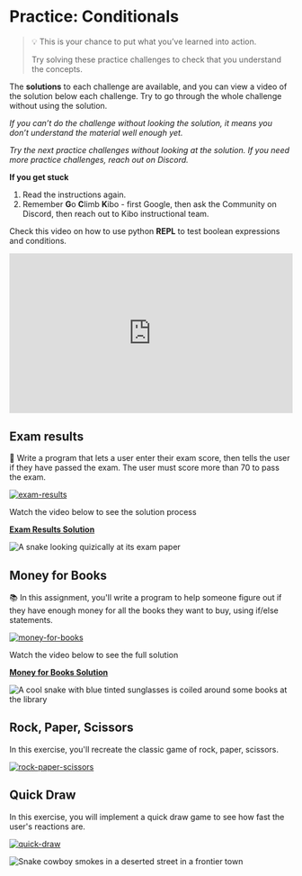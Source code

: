 # Practice: Conditionals

> 💡 This is your chance to put what you’ve learned into action.
>
> Try solving these practice challenges to check that you understand the concepts.

The **solutions** to each challenge are available, and you can view a video of the solution below each challenge.
Try to go through the whole challenge without using the solution.

_If you can’t do the challenge without looking the solution, it means you don’t understand the material well enough yet._

_Try the next practice challenges without looking at the solution. If you need more practice challenges, reach out on Discord._

<aside>

**If you get stuck**

1. Read the instructions again.
2. Remember **G**o **C**limb **K**ibo - first Google, then ask the Community on Discord, then reach out to Kibo instructional team.

</aside>

Check this video on how to use python **REPL** to test boolean expressions and conditions.

<div style="position: relative; padding-bottom: 56.25%; height: 0;"><iframe src="https://www.loom.com/embed/9dfafa43e05d471e80b7adc52960137e" frameborder="0" webkitallowfullscreen mozallowfullscreen allowfullscreen style="position: absolute; top: 0; left: 0; width: 100%; height: 100%;"></iframe></div>

## Exam results

📝 Write a program that lets a user enter their exam score, then tells the user if they have passed the exam. The user must score more than 70 to pass the exam.

[![exam-results](https://img.shields.io/static/v1?label=Open%20Project&message=exam%20results&color=blue)](https://classroom.github.com/a/A7oNEg73)

<aside>

Watch the video below to see the solution process

[**Exam Results Solution**](https://www.loom.com/embed/c0feac819d2d49ecbb5146c7c262ab27)

</aside>

![A snake looking quizically at its exam paper](/images/snake_exam.png)

## Money for Books

📚 In this assignment, you'll write a program to help someone figure out if they have enough money for all the books they want to buy, using if/else statements.

[![money-for-books](https://img.shields.io/static/v1?label=Open%20Project&message=money%20for%20books&color=blue)](https://classroom.github.com/a/R_0ByaI4)

<aside>

Watch the video below to see the full solution

[**Money for Books Solution**](https://youtu.be/P5XvolfsQtY)

</aside>

![A cool snake with blue tinted sunglasses is coiled around some books at the library](/images/cool_library_snake.png)

## Rock, Paper, Scissors

In this exercise, you'll recreate the classic game of rock, paper, scissors.

[![rock-paper-scissors](https://img.shields.io/static/v1?label=Open%20Project&message=rock%20paper%20scissors&color=blue)](https://classroom.github.com/a/5HVcFLrp)

## Quick Draw

In this exercise, you will implement a quick draw game to see how fast the
user's reactions are.

[![quick-draw](https://img.shields.io/static/v1?label=Open%20Project&message=quick%20draw&color=blue)](https://classroom.github.com/a/Tww_mgmN)

![Snake cowboy smokes in a deserted street in a frontier town](/images/snake_cowboy.png)
